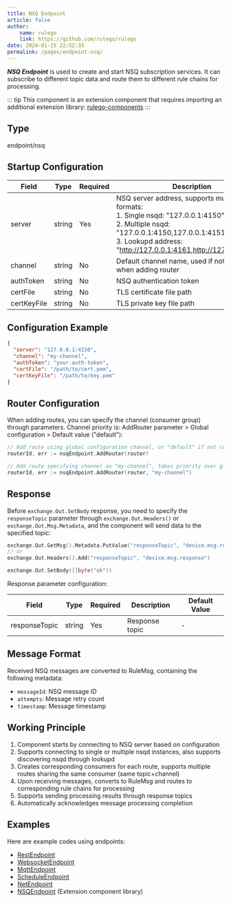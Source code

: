 ```yaml
---
title: NSQ Endpoint
article: false
author:
    name: rulego
    link: https://github.com/rulego/rulego
date: 2024-01-15 22:52:33
permalink: /pages/endpoint-nsq/
---
```


***NSQ Endpoint*** is used to create and start NSQ subscription services. It can subscribe to different topic data and route them to different rule chains for processing.

::: tip 
This component is an extension component that requires importing an additional extension library: [rulego-components](https://github.com/rulego/rulego-components)
:::

## Type

endpoint/nsq

## Startup Configuration

| Field       | Type   | Required | Description                                                   | Default Value   |
|-------------|--------|----------|---------------------------------------------------------------|----------------|
| server      | string | Yes      | NSQ server address, supports multiple formats:<br/>1. Single nsqd: "127.0.0.1:4150"<br/>2. Multiple nsqd: "127.0.0.1:4150,127.0.0.1:4151"<br/>3. Lookupd address: "http://127.0.0.1:4161,http://127.0.0.1:4162" | 127.0.0.1:4150 |
| channel     | string | No       | Default channel name, used if not specified when adding router | default        |
| authToken   | string | No       | NSQ authentication token                                      | -              |
| certFile    | string | No       | TLS certificate file path                                     | -              |
| certKeyFile | string | No       | TLS private key file path                                     | -              |

## Configuration Example

```json
{
  "server": "127.0.0.1:4150",
  "channel": "my-channel",
  "authToken": "your-auth-token",
  "certFile": "/path/to/cert.pem",
  "certKeyFile": "/path/to/key.pem"
}
```

## Router Configuration

When adding routes, you can specify the channel (consumer group) through parameters. Channel priority is: AddRouter parameter > Global configuration > Default value ("default"):

```go
// Add route using global configuration channel, or "default" if not configured
routerId, err := nsqEndpoint.AddRouter(router)

// Add route specifying channel as "my-channel", takes priority over global configuration
routerId, err := nsqEndpoint.AddRouter(router, "my-channel")
```

## Response

Before `exchange.Out.SetBody` response, you need to specify the `responseTopic` parameter through `exchange.Out.Headers()` or `exchange.Out.Msg.Metadata`, and the component will send data to the specified topic:

```go
exchange.Out.GetMsg().Metadata.PutValue("responseTopic", "device.msg.response")
// or
exchange.Out.Headers().Add("responseTopic", "device.msg.response")

exchange.Out.SetBody([]byte("ok"))
```

Response parameter configuration:

| Field         | Type   | Required | Description    | Default Value |
|---------------|--------|----------|----------------|---------------|
| responseTopic | string | Yes      | Response topic | -             |

## Message Format

Received NSQ messages are converted to RuleMsg, containing the following metadata:

- `messageId`: NSQ message ID
- `attempts`: Message retry count
- `timestamp`: Message timestamp

## Working Principle

1. Component starts by connecting to NSQ server based on configuration
2. Supports connecting to single or multiple nsqd instances, also supports discovering nsqd through lookupd
3. Creates corresponding consumers for each route, supports multiple routes sharing the same consumer (same topic+channel)
4. Upon receiving messages, converts to RuleMsg and routes to corresponding rule chains for processing
5. Supports sending processing results through response topics
6. Automatically acknowledges message processing completion

## Examples

Here are example codes using endpoints:

- [RestEndpoint](https://github.com/rulego/rulego/tree/main/examples/http_endpoint/http_endpoint.go)
- [WebsocketEndpoint](https://github.com/rulego/rulego/tree/main/endpoint/websocket/websocket_test.go)
- [MqttEndpoint](https://github.com/rulego/rulego/tree/main/endpoint/mqtt/mqtt_test.go)
- [ScheduleEndpoint](https://github.com/rulego/rulego/tree/main/endpoint/schedule/schedule_test.go)
- [NetEndpoint](https://github.com/rulego/rulego-components/blob/main/endpoint/net/net_test.go)
- [NSQEndpoint](https://github.com/rulego/rulego-components/blob/main/endpoint/nsq/nsq_test.go) (Extension component library)